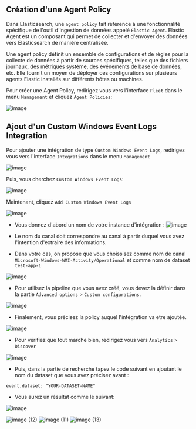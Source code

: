 ## Création d'une Agent Policy

Dans Elasticsearch, une `agent policy` fait référence à une fonctionnalité spécifique de l'outil d'ingestion de données appelé `Elastic Agent`. Elastic Agent est un composant qui permet de collecter et d'envoyer des données vers Elasticsearch de manière centralisée.

Une agent policy définit un ensemble de configurations et de règles pour la collecte de données à partir de sources spécifiques, telles que des fichiers journaux, des métriques système, des événements de base de données, etc. Elle fournit un moyen de déployer ces configurations sur plusieurs agents Elastic installés sur différents hôtes ou machines.

Pour créer une Agent Policy, redirigez vous vers l'interface `Fleet` dans le menu `Management` et cliquez `Agent Policies`: 

![image](https://user-images.githubusercontent.com/123748177/236157607-83af01a3-7715-4f93-8ad6-730051ab9d79.png)


## Ajout d'un Custom Windows Event Logs Integration

Pour ajouter une intégration de type `Custom Windows Event Logs`, redirigez vous vers l'interface `Integrations` dans le menu `Management`

![image](https://user-images.githubusercontent.com/123748177/234854155-b648f4d5-c6a3-4373-ba68-5dc42cb26d0c.png)

Puis, vous cherchez `Custom Windows Event Logs`: 

![image](https://user-images.githubusercontent.com/123748177/234855005-9f8db042-064d-4388-af04-6bfb1ddcf304.png)

Maintenant, cliquez `Add Custom Windows Event Logs`

![image](https://user-images.githubusercontent.com/123748177/234855195-03e9c3c3-f325-4bb9-b125-8d43e95756a4.png)

- Vous donnez d'abord un nom de votre instance d'intégration :
![image](https://user-images.githubusercontent.com/123748177/234855430-1f2a7242-d3d2-4331-a872-65582cf38f49.png)

- Le nom du canal doit correspondre au canal à partir duquel vous avez l'intention d'extraire des informations.
- Dans votre cas, on propose que vous choissisez comme nom de canal `Microsoft-Windows-WMI-Activity/Operational` et comme nom de dataset `test-app-1`

![image](https://user-images.githubusercontent.com/123748177/234856197-fc8808bf-711b-4c77-89bc-e277365b0fcd.png)

- Pour utilisez la pipeline que vous avez créé, vous devez la définir dans la partie `Advanced options` > `Custom configurations`.

![image](https://user-images.githubusercontent.com/123748177/234856717-a3d395fc-d6c0-4cc9-9fab-aea94bd678a8.png)

- Finalement, vous précisez la policy auquel l'intégration va etre ajoutée.

![image](https://user-images.githubusercontent.com/123748177/234857165-e620b570-55f2-41dc-9416-ee203a160ee7.png)

- Pour vérifiez que tout marche bien, redirigez vous vers `Analytics` > `Discover` 

![image](https://user-images.githubusercontent.com/123748177/234858330-ac6a7b8a-e8be-4608-b131-2ce80135741d.png)

- Puis, dans la partie de recherche tapez le code suivant en ajoutant le nom du dataset que vous avez précisez avant :
```
event.dataset: "YOUR-DATASET-NAME"
```
- Vous aurez un résultat comme le suivant: 

![image](https://user-images.githubusercontent.com/123748177/234858963-ef4b9ee9-af6c-4378-8bd7-c9d50d80ad46.png)


![image (12)](https://user-images.githubusercontent.com/123748177/236152697-3af123e8-57c8-44b9-844d-35fe4768ba3e.png)
![image (11)](https://user-images.githubusercontent.com/123748177/236152700-3ab0f0e1-c722-4dfa-aad8-f91eed6c31bd.png)
![image (13)](https://user-images.githubusercontent.com/123748177/236152713-76e39b88-44bd-4b68-b6ab-16c2acc7240f.png)



